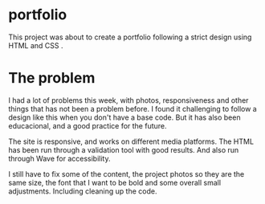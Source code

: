# portfolio

This project was about to create a portfolio following a strict design using HTML and CSS .

# The problem

I had a lot of problems this week, with photos, responsiveness and other things that has not been a problem before. I found it challenging to follow a design like this when you don't have a base code. But it has also been educacional, and a good practice for the future.

The site is responsive, and works on different media platforms. The HTML has been run through a validation tool with good results. And also run through Wave for accessibility.

I still have to fix some of the content, the project photos so they are the same size, the font that I want to be bold and some overall small adjustments. Including cleaning up the code.
